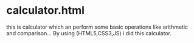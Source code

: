 # calculator.html
this is calculator which an perform some basic operations like arithmetic and comparison...
By using (HTML5,CSS3,JS) i did this calculator.
